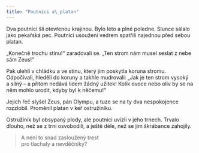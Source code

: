 ```yaml
---
title: "Poutníci a\_platan"
---
```


  

Dva poutníci šli otevřenou krajinou. Bylo léto a plné poledne. Slunce sálalo jako pekařská pec. Poutníci usoužení vedrem spatřili najednou před sebou platan.

„Konečně trochu stínu!“ zaradovali se. „Ten strom nám musel seslat z nebe sám Zeus!“

Pak ulehli v chládku a ve stínu, který jim poskytla koruna stromu. Odpočívali, hleděli do koruny a takhle mudrovali: „Jak je ten strom vysoký a silný – a přitom nedává lidem žádný užitek! Kolik ovoce nebo oliv by se na něm mohlo urodit, kdyby byl k něčemu!“

Jejich řeč slyšel Zeus, pán Olympu, a tuze se na ty dva nespokojence rozzlobil. Proměnil platan v keř ostružiníku.

Ostružiník byl obsypaný plody, ale poutníci uvízli v jeho trnech. Trvalo dlouho, než se z trní osvobodili, a ještě déle, než se jim škrábance zahojily.

> A není to snad zasloužený trest  
> pro tlachaly a nevděčníky?
